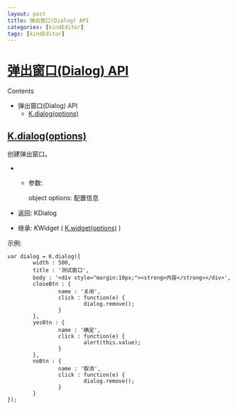 ```yaml
---
layout: post
title: 弹出窗口(Dialog) API
categories: [kindEditor]
tags: [kindEditor]
---
```


# [弹出窗口(Dialog) API](http://kindeditor.net/docs/dialog.html#id1)

Contents

-   弹出窗口(Dialog) API
    -   [K.dialog(options)](http://kindeditor.net/docs/dialog.html#k-dialog-options)



## [K.dialog(options)](http://kindeditor.net/docs/dialog.html#id2)

创建弹出窗口。

-   -   参数:

        object options: 配置信息

-   返回: KDialog

-   继承: KWidget ( [K.widget(options)](http://kindeditor.net/docs/widget.html#k-widget) )

示例:

```
var dialog = K.dialog({
        width : 500,
        title : '测试窗口',
        body : '<div style="margin:10px;"><strong>内容</strong></div>',
        closeBtn : {
                name : '关闭',
                click : function(e) {
                        dialog.remove();
                }
        },
        yesBtn : {
                name : '确定',
                click : function(e) {
                        alert(this.value);
                }
        },
        noBtn : {
                name : '取消',
                click : function(e) {
                        dialog.remove();
                }
        }
});
```
